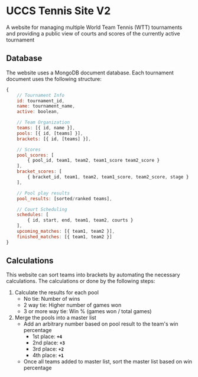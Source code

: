 # UCCS Tennis Site V2

A website for managing multiple World Team Tennis (WTT) tournaments and providing a public view of courts and scores of the currently active tournament

## Database

The website uses a MongoDB document database. Each tournament document uses the following structure:

```javascript
{
	// Tournament Info
	id: tournament_id,
	name: tournament_name,
	active: boolean,

	// Team Organization
	teams: [{ id, name }],
	pools: [{ id, [teams] }],
	brackets: [{ id, [teams] }],

	// Scores
	pool_scores: [
		{ pool_id, team1, team2, team1_score team2_score }
	],
	bracket_scores: [
		{ bracket_id, team1, team2, team1_score, team2_score, stage }
	],

	// Pool play results
	pool_results: [sorted/ranked teams],

	// Court Scheduling
	schedules: [
		{ id, start, end, team1, team2, courts }
	],
	upcoming_matches: [{ team1, team2 }],
	finished_matches: [{ team1, team2 }]
}
```

## Calculations

This website can sort teams into brackets by automating the necessary calculations. The calculations or done by the following steps:

1. Calculate the results for each pool
	- No tie: Number of wins
	- 2 way tie: Higher number of games won
	- 3 or more way tie: Win % (games won / total games)
2. Merge the pools into a master list
	- Add an arbitrary number based on pool result to the team's win percentage
		- 1st place: **`+4`**
		- 2nd place: **`+3`**
		- 3rd place: **`+2`**
		- 4th place: **`+1`**  
	- Once all teams added to master list, sort the master list based on win percentage
